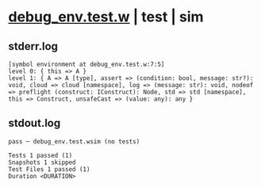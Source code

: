 # [debug_env.test.w](../../../../../examples/tests/valid/debug_env.test.w) | test | sim

## stderr.log
```log
[symbol environment at debug_env.test.w:7:5]
level 0: { this => A }
level 1: { A => A [type], assert => (condition: bool, message: str?): void, cloud => cloud [namespace], log => (message: str): void, nodeof => preflight (construct: IConstruct): Node, std => std [namespace], this => Construct, unsafeCast => (value: any): any }
```

## stdout.log
```log
pass ─ debug_env.test.wsim (no tests)

Tests 1 passed (1)
Snapshots 1 skipped
Test Files 1 passed (1)
Duration <DURATION>
```

